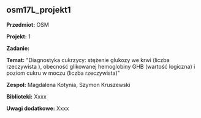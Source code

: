 ## osm17L_projekt1

**Przedmiot:** OSM

**Projekt:** 1

**Zadanie:** 

**Temat:** "Diagnostyka cukrzycy: stężenie glukozy we krwi (liczba rzeczywista
), obecność glikowanej hemoglobiny GHB (wartość logiczna) i poziom cukru w moczu
(liczba rzeczywista)"

**Zespol:** Magdalena Kotynia, Szymon Kruszewski

**Biblioteki:** Xxxx

**Uwagi dodatkowe:** Xxxx

